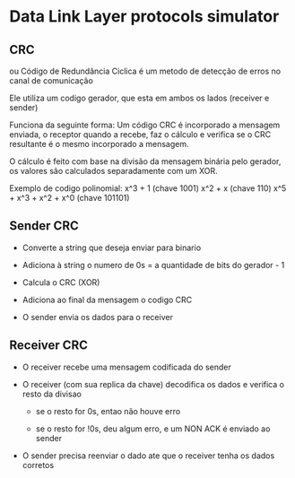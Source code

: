 # Data Link Layer protocols simulator

## CRC 
ou Código de Redundância Ciclica é um metodo de detecção de erros no canal de comunicação

Ele utiliza um codigo gerador, que esta em ambos os lados (receiver e sender)

Funciona da seguinte forma: Um código CRC é incorporado a mensagem enviada, o receptor quando a recebe, faz o cálculo e verifica se o CRC resultante é o mesmo incorporado a mensagem.

O cálculo é feito com base na divisão da mensagem binária pelo gerador, os valores são calculados separadamente com um XOR.

Exemplo de codigo polinomial: 
x^3 + 1 (chave 1001)
x^2 + x (chave 110)
x^5 + x^3 + x^2 + x^0 (chave 101101)

## Sender CRC

* Converte a string que deseja enviar para binario

* Adiciona à string o numero de 0s = a quantidade de bits do gerador - 1 

* Calcula o CRC (XOR)

* Adiciona ao final da mensagem o codigo CRC

* O sender envia os dados para o receiver

## Receiver CRC
* O receiver recebe uma mensagem codificada do sender

* O receiver (com sua replica da chave) decodifica os dados e verifica o resto da divisao

  * se o resto for 0s, entao não houve erro

  * se o resto for !0s, deu algum erro, e um NON ACK é enviado ao sender

* O sender precisa reenviar o dado ate que o receiver tenha os dados corretos





